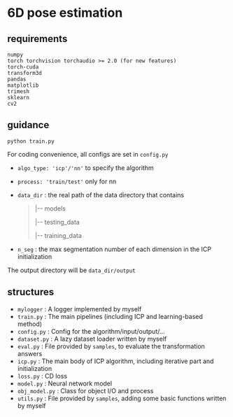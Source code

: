 # 6D pose estimation



## requirements

```
numpy
torch torchvision torchaudio >= 2.0	(for new features)
torch-cuda
transform3d
pandas
matplotlib
trimesh
sklearn
cv2
```



## guidance

```
python train.py
```

For coding convenience, all configs are set in `config.py`

- `algo_type: 'icp'/'nn'` to specify the algorithm

- `process: 'train/test'` only for nn

- `data_dir` : the real path of the data directory that contains

  > |-- models
  >
  > |-- testing_data
  >
  > |-- training_data

- `n_seg` : the max segmentation number of each dimension in the ICP initialization



The output directory will be `data_dir/output`



## structures

- `mylogger` : A logger implemented by myself
- `train.py` : The main pipelines (including ICP and learning-based method)
- `config.py` : Config for the algorithm/input/output/...
- `dataset.py` : A lazy dataset loader written by myself
- `eval.py` : File provided by `samples`, to evaluate the transformation answers
- `icp.py` : The main body of ICP algorithm, including iterative part and initialization
- `loss.py` : CD loss
- `model.py` : Neural network model
- `obj_model.py` : Class for object I/O and process
- `utils.py` : File provided by `samples`, adding some basic functions written by myself
